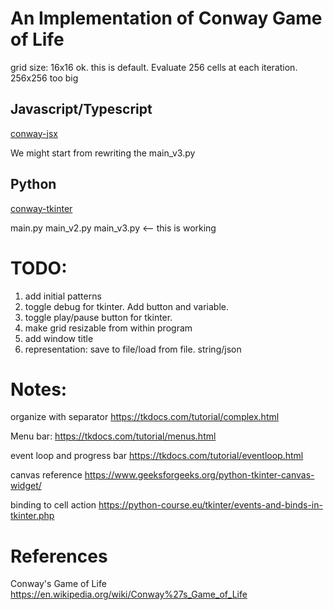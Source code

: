 # An Implementation of Conway Game of Life

grid size:
16x16 ok. this is default. Evaluate 256 cells at each iteration.
256x256 too big

## Javascript/Typescript

[conway-jsx](conway-jsx/)

We might start from rewriting the main_v3.py

## Python

[conway-tkinter](conway-tkinter/)

main.py
main_v2.py
main_v3.py  <-- this is working


# TODO:

1. add initial patterns
2. toggle debug for tkinter. Add button and variable.
3. toggle play/pause button for tkinter.
4. make grid resizable from within program
5. add window title
6. representation: save to file/load from file. string/json

# Notes:

organize with separator
https://tkdocs.com/tutorial/complex.html

Menu bar: https://tkdocs.com/tutorial/menus.html

event loop and progress bar
https://tkdocs.com/tutorial/eventloop.html

canvas reference https://www.geeksforgeeks.org/python-tkinter-canvas-widget/


binding to cell action https://python-course.eu/tkinter/events-and-binds-in-tkinter.php




#  References

Conway's Game of Life
https://en.wikipedia.org/wiki/Conway%27s_Game_of_Life